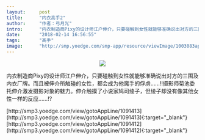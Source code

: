 ```yaml
---
layout:     post
title:      "内衣高手2"
author:     "作者：弓月光"
intro:      "内衣制造商Pixy的设计师江户伸介，只要碰触到女性就能够准确说出对方的三围及内衣厂牌。而且被伸介所触碰的女性，都会成为他魔手的俘虏……!!摄影师菊池委托伸介激发摄影对象的魅力。伸介触摸了小说家鸠司绫子，但绫子却没有像其他女性一样的反应……!?"
date:       "2018-02-14 16:56:55"
tags:       "高手"
image:      "http://smp.yoedge.com/smp-app/resource/viewImage/1003083appline.png"
---
```

<div style="text-align: center">
<p><img src="http://smp.yoedge.com/smp-app/resource/viewImage/1003083appline.png"/></p>
</div>
<p class="post-meta">
<span>内衣制造商Pixy的设计师江户伸介，只要碰触到女性就能够准确说出对方的三围及内衣厂牌。而且被伸介所触碰的女性，都会成为他魔手的俘虏……!!摄影师菊池委托伸介激发摄影对象的魅力。伸介触摸了小说家鸠司绫子，但绫子却没有像其他女性一样的反应……!?</span>
</p>
[http://smp3.yoedge.com/view/gotoAppLine/1091413](http://smp3.yoedge.com/view/gotoAppLine/1091413){:target="_blank"}
[http://smp3.yoedge.com/view/gotoAppLine/1091412](http://smp3.yoedge.com/view/gotoAppLine/1091412){:target="_blank"}


